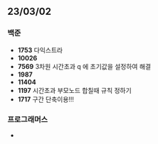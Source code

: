 ## 23/03/02

### 백준

- **1753** 다익스트라
- **10026**
- **7569** 3차원 시간초과 q 에 초기값을 설정하여 해결
- **1987**
- **11404**
- **1197** 시간초과 부모노드 합칠때 규칙 정하기
- **1717** 구간 단축이용!!!


### 프로그래머스

- 